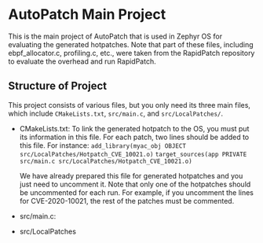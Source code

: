 # AutoPatch Main Project

This is the main project of AutoPatch that is used in Zephyr OS for evaluating the generated hotpatches. Note that part of these files, including ebpf_allocator.c, profiling.c, etc., were taken from the RapidPatch repository to evaluate the overhead and run RapidPatch.

## Structure of Project

This project consists of various files, but you only need its three main files, which include `CMakeLists.txt`, `src/main.c`, and `src/LocalPatches/`.

- CMakeLists.txt: To link the generated hotpatch to the OS, you must put its information in this file. For each patch, two lines should be added to this file.
  For instance: ```add_library(myac_obj OBJECT src/LocalPatches/Hotpatch_CVE_10021.o)```
                `target_sources(app PRIVATE src/main.c src/LocalPatches/Hotpatch_CVE_10021.o)`

  We have already prepared this file for generated hotpatches and you just need to uncomment it. Note that only one of the hotpatches should be uncommented for each run. For example, if you uncomment the lines for CVE-2020-10021, the rest of the patches must be commented.

- src/main.c: 

- src/LocalPatches




